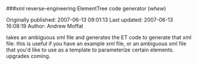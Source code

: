 ###xml reverse-engineering ElementTree code generator (*whew*)

Originally published: 2007-06-13 09:01:13
Last updated: 2007-06-13 16:08:19
Author: Andrew Moffat

takes an ambiguous xml file and generates the ET code to generate that xml file.  this is useful if you have an example xml file, or an ambiguous xml file that you'd like to use as a template to parameterize certain elements.  upgrades coming.